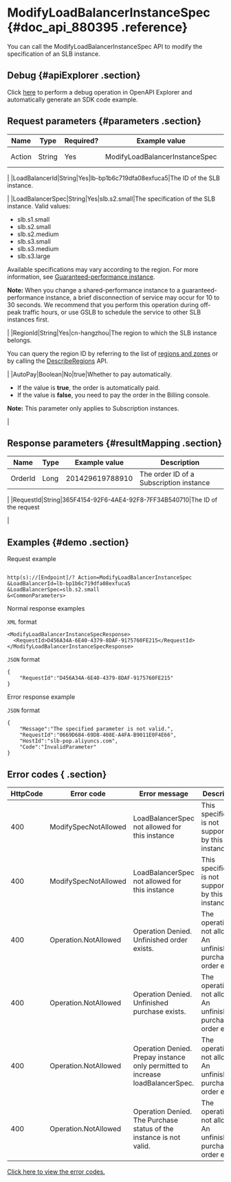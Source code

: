 # ModifyLoadBalancerInstanceSpec {#doc_api_880395 .reference}

You can call the ModifyLoadBalancerInstanceSpec API to modify the specification of an SLB instance.

## Debug {#apiExplorer .section}

Click [here](https://api.aliyun.com/#product=Slb&api=ModifyLoadBalancerInstanceSpec) to perform a debug operation in OpenAPI Explorer and automatically generate an SDK code example.

## Request parameters {#parameters .section}

|Name|Type|Required?|Example value|Description|
|----|----|---------|-------------|-----------|
|Action|String|Yes|ModifyLoadBalancerInstanceSpec|The action to perform. Valid value: **ModifyLoadBalancerInstanceSpec**

 |
|LoadBalancerId|String|Yes|lb-bp1b6c719dfa08exfuca5|The ID of the SLB instance.

 |
|LoadBalancerSpec|String|Yes|slb.s2.small|The specification of the SLB instance. Valid values:

 -   slb.s1.small
-   slb.s2.small
-   slb.s2.medium
-   slb.s3.small
-   slb.s3.medium
-   slb.s3.large

Available specifications may vary according to the region. For more information, see [Guaranteed-performance instance](~~27657~~).

 **Note:** When you change a shared-performance instance to a guaranteed-performance instance, a brief disconnection of service may occur for 10 to 30 seconds. We recommend that you perform this operation during off-peak traffic hours, or use GSLB to schedule the service to other SLB instances first.

 |
|RegionId|String|Yes|cn-hangzhou|The region to which the SLB instance belongs.

 You can query the region ID by referring to the list of [regions and zones](~~40654~~) or by calling the [DescribeRegions](~~25609~~) API.

 |
|AutoPay|Boolean|No|true|Whether to pay automatically.

 -   If the value is **true**, the order is automatically paid.
-   If the value is **false**, you need to pay the order in the Billing console.

 **Note:** This parameter only applies to Subscription instances.

 |

## Response parameters {#resultMapping .section}

|Name|Type|Example value|Description|
|----|----|-------------|-----------|
|OrderId|Long|201429619788910|The order ID of a Subscription instance

 |
|RequestId|String|365F4154-92F6-4AE4-92F8-7FF34B540710|The ID of the request

 |

## Examples {#demo .section}

Request example

``` {#request_demo}

http(s)://[Endpoint]/? Action=ModifyLoadBalancerInstanceSpec
&LoadBalancerId=lb-bp1b6c719dfa08exfuca5
&LoadBalancerSpec=slb.s2.small
&<CommonParameters>

```

Normal response examples

`XML` format

``` {#xml_return_success_demo}
<ModifyLoadBalancerInstanceSpecResponse>
  <RequestId>D456A34A-6E40-4379-8DAF-9175760FE215</RequestId>
</ModifyLoadBalancerInstanceSpecResponse>

```

`JSON` format

``` {#json_return_success_demo}
{
	"RequestId":"D456A34A-6E40-4379-8DAF-9175760FE215"
}
```

Error response example

`JSON` format

``` {#json_return_failed_demo}
{
	"Message":"The specified parameter is not valid.",
	"RequestId":"0669D684-69D8-408E-A4FA-B9011E0F4E66",
	"HostId":"slb-pop.aliyuncs.com",
	"Code":"InvalidParameter"
}
```

## Error codes { .section}

|HttpCode|Error code|Error message|Description|
|--------|----------|-------------|-----------|
|400|ModifySpecNotAllowed|LoadBalancerSpec not allowed for this instance|This specification is not supported by this instance.|
|400|ModifySpecNotAllowed|LoadBalancerSpec not allowed for this instance|This specification is not supported by this instance.|
|400|Operation.NotAllowed|Operation Denied. Unfinished order exists.|The operation is not allowed. An unfinished purchase order exists.|
|400|Operation.NotAllowed|Operation Denied. Unfinished purchase exists.|The operation is not allowed. An unfinished purchase order exists.|
|400|Operation.NotAllowed|Operation Denied. Prepay instance only permitted to increase loadBalancerSpec.|The operation is not allowed. An unfinished purchase order exists.|
|400|Operation.NotAllowed|Operation Denied. The Purchase status of the instance is not valid.|The operation is not allowed. An unfinished purchase order exists.|

[Click here to view the error codes.](https://error-center.aliyun.com/status/product/Slb)

